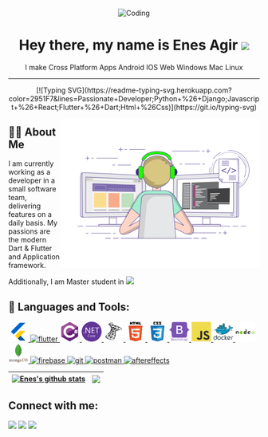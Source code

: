 <p align="center" xmlns="http://www.w3.org/1999/html">
   <br>
    <img align="center" alt="Coding" style=" object-fit: cover;"    src="https://github.com/EnesAgir-7/React-Portfolio/blob/main/client/public/github_Image.jpg">
  <br>
</p>

<h1 align="center">Hey there, my name is Enes Agir <img src="https://media.giphy.com/media/hvRJCLFzcasrR4ia7z/giphy.gif" width="30px"></h1>

<p align="center"> I make Cross Platform Apps Android IOS Web Windows Mac Linux </p> <hr>

<p align="center"> 
[![Typing SVG](https://readme-typing-svg.herokuapp.com?color=2951F7&lines=Passionate+Developer;Python+%26+Django;Javascript+%26+React;Flutter+%26+Dart;Html+%26Css)](https://git.io/typing-svg)
   </p>

<img align="right" alt="Coding" width="400" src="https://github.com/profjordanov/profjordanov/blob/main/coding-person.gif">


## 🙋‍♂️ About Me

I am currently working as a developer in a small software team, delivering features on a daily basis. My passions are the modern Dart & Flutter and Application framework. 

Additionally, I am Master student in [<img width="120" src="https://www.helping.academy/images/Logos/SRH.png">](https://www.srh-hochschule-heidelberg.de/)

## 🚀 Languages and Tools:

<p align="centre">
    <a href="https://flutter.dev/?gclsrc=aw.ds&gclid=EAIaIQobChMI4djN3NTA9QIVDxoGAB2GBw9YEAAYASAAEgJpnfD_BwE" target="_blank"> <img src="https://raw.githubusercontent.com/flutter-rus/flutter-rus.github.io/master/images/logo.png" alt="flutter" width="40" height="40" /> </a>
    <a href="https://dart.dev/overview" target="_blank"> <img src="https://www.scottbrady91.com/img/logos/dart.png" alt="flutter" width="40" height="40" /> </a>
    <a href="https://docs.microsoft.com/en-us/dotnet/csharp/" target="_blank"> <img src="https://raw.githubusercontent.com/devicons/devicon/master/icons/csharp/csharp-original.svg" alt="csharp" width="40" height="40" /> </a>
    <a href="https://en.wikipedia.org/wiki/.NET_Core" target="_blank"> <img src="https://raw.githubusercontent.com/devicons/devicon/master/icons/dotnetcore/dotnetcore-original.svg" alt="dotnetcore" width="40" height="40" /> </a>
    <a href="https://www.microsoft.com/en-us/sql-server/" target="_blank"> <img src="https://raw.githubusercontent.com/devicons/devicon/master/icons/microsoftsqlserver/microsoftsqlserver-plain.svg" alt="microsoftsqlserver" width="40" height="40" /> </a>
    <a href="https://www.w3.org/html/" target="_blank"> <img src="https://raw.githubusercontent.com/devicons/devicon/master/icons/html5/html5-original-wordmark.svg" alt="html5" width="40" height="40" /> </a>
    <a href="https://www.w3schools.com/css/" target="_blank"> <img src="https://raw.githubusercontent.com/devicons/devicon/master/icons/css3/css3-original-wordmark.svg" alt="css3" width="40" height="40" /> </a>
    <a href="https://getbootstrap.com" target="_blank"> <img src="https://raw.githubusercontent.com/devicons/devicon/master/icons/bootstrap/bootstrap-plain-wordmark.svg" alt="bootstrap" width="40" height="40" /> </a>
    <a href="https://developer.mozilla.org/en-US/docs/Web/JavaScript" target="_blank"> <img src="https://raw.githubusercontent.com/devicons/devicon/master/icons/javascript/javascript-original.svg" alt="javascript" width="40" height="40" /> </a>
    <a href="https://www.docker.com/" target="_blank"> <img src="https://raw.githubusercontent.com/devicons/devicon/master/icons/docker/docker-original-wordmark.svg" alt="docker" width="40" height="40" /> </a>
    <a href="https://nodejs.org" target="_blank"> <img src="https://raw.githubusercontent.com/devicons/devicon/master/icons/nodejs/nodejs-original-wordmark.svg" alt="nodejs" width="40" height="40" /> </a>
    <a href="https://www.mongodb.com/" target="_blank"> <img src="https://raw.githubusercontent.com/devicons/devicon/master/icons/mongodb/mongodb-original-wordmark.svg" alt="mongodb" width="40" height="40" /> </a>
    <a href="https://firebase.google.com/" target="_blank"> <img src="https://www.vectorlogo.zone/logos/firebase/firebase-icon.svg" alt="firebase" width="40" height="40" /> </a>
    <a href="https://git-scm.com/" target="_blank"> <img src="https://www.vectorlogo.zone/logos/git-scm/git-scm-icon.svg" alt="git" width="40" height="40" /> </a>
    <a href="https://postman.com" target="_blank"> <img src="https://www.vectorlogo.zone/logos/getpostman/getpostman-icon.svg" alt="postman" width="40" height="40" /> </a>
    <a href="https://en.wikipedia.org/wiki/Adobe_Illustrator" target="_blank"> <img src="https://upload.wikimedia.org/wikipedia/commons/thumb/f/fb/Adobe_Illustrator_CC_icon.svg/640px-Adobe_Illustrator_CC_icon.svg.png" alt="aftereffects" width="40" height="40" /> </a>
</p>


| <a href="https://github.com/EnesAgir-7/github-readme-stats"><img align="center" src="https://github-readme-stats.vercel.app/api?username=EnesAgir-7&show_icons=true&include_all_commits=true&theme=buefy&hide_border=true" alt="Enes's github stats" /></a> | <a href="https://github.com/EnesAgir-7/github-readme-stats"><img align="center" src="https://github-readme-stats.vercel.app/api/top-langs/?username=EnesAgir-7&layout=compact&theme=buefy&hide_border=true" /></a> |
| ------------- | ------------- |


## Connect with me:
<p align="left">

<a href = "https://www.linkedin.com/in/enes-agir-a0b926200/"><img src="https://img.icons8.com/fluent/48/000000/linkedin.png"/></a>
<a href = "https://twitter.com/enes_agir7"><img src="https://img.icons8.com/fluent/48/000000/twitter.png"/></a>
<a href = "https://instagram.com/enes.agir7?utm_medium=copy_link"><img src="https://img.icons8.com/fluent/48/000000/instagram-new.png"/></a>

</p>
